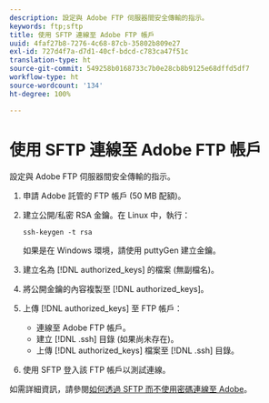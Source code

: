 ```yaml
---
description: 設定與 Adobe FTP 伺服器間安全傳輸的指示。
keywords: ftp;sftp
title: 使用 SFTP 連線至 Adobe FTP 帳戶
uuid: 4faf27b8-7276-4c68-87cb-35802b809e27
exl-id: 727d4f7a-d7d1-40cf-bdcd-c783ca47f51c
translation-type: ht
source-git-commit: 549258b0168733c7b0e28cb8b9125e68dffd5df7
workflow-type: ht
source-wordcount: '134'
ht-degree: 100%

---
```


# 使用 SFTP 連線至 Adobe FTP 帳戶

設定與 Adobe FTP 伺服器間安全傳輸的指示。

1. 申請 Adobe 託管的 FTP 帳戶 (50 MB 配額)。
1. 建立公開/私密 RSA 金鑰。在 Linux 中，執行：

   ```
   ssh-keygen -t rsa
   ```

   如果是在 Windows 環境，請使用 puttyGen 建立金鑰。

1. 建立名為 [!DNL authorized_keys] 的檔案 (無副檔名)。
1. 將公開金鑰的內容複製至 [!DNL authorized_keys]。
1. 上傳 [!DNL authorized_keys] 至 FTP 帳戶：

   * 連線至 Adobe FTP 帳戶。
   * 建立 [!DNL .ssh] 目錄 (如果尚未存在)。
   * 上傳 [!DNL authorized_keys] 檔案至 [!DNL .ssh] 目錄。

1. 使用 SFTP 登入該 FTP 帳戶以測試連線。

如需詳細資訊，請參閱[如何透過 SFTP 而不使用密碼連線至 Adobe](/help/export/ftp-and-sftp/c-sftp/ftp-sftp-cert-auth.md)。
